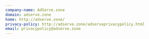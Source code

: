 ```yaml
---
company-name: AdServe.zone
domain: adserve.zone
home: http://adserve.zone/
privacy-policy: http://adserve.zone/adserveprivacypolicy.html
email: privacypolicy@adserve.zone
---
```




